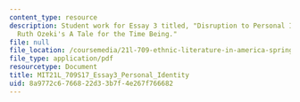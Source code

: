 ```yaml
---
content_type: resource
description: Student work for Essay 3 titled, "Disruption to Personal Identity in
  Ruth Ozeki's A Tale for the Time Being."
file: null
file_location: /coursemedia/21l-709-ethnic-literature-in-america-spring-2017/8a9772c6766822d33b7f4e267f766682_MIT21L_709S17_Essay3_Personal_Identity.pdf
file_type: application/pdf
resourcetype: Document
title: MIT21L_709S17_Essay3_Personal_Identity
uid: 8a9772c6-7668-22d3-3b7f-4e267f766682
---
```

